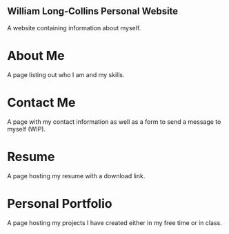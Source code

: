 ## William Long-Collins Personal Website
A website containing information about myself.

# About Me
A page listing out who I am and my skills.

# Contact Me
A page with my contact information as well as a form to send a message to myself (WIP).

# Resume
A page hosting my resume with a download link.

# Personal Portfolio
A page hosting my projects I have created either in my free time or in class. 
